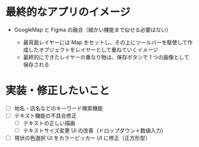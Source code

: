 # 最終的なアプリのイメージ

- GoogleMap と Figma の融合（細かい機能まで似せる必要はない）

  - 最背面レイヤーには Map をセットし、その上にツールバーを駆使して作成したオブジェクトをレイヤーとして重ねていくイメージ
  - 最終的にできたレイヤーの重なり物は、保存ボタンで 1 つの画像として保存される

# 実装・修正したいこと

- [ ] 地名・店名などのキーワード検索機能
- [ ] テキスト機能の不具合修正
  - [ ] テキストの正しい描画
  - [ ] テキストサイズ変更 UI の改善（ドロップダウン＋数値入力）
- [ ] 現状の色選択 UI をカラーピッカー UI に修正（正方形型）
